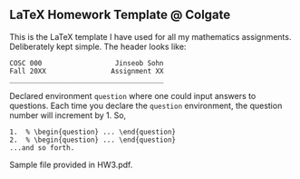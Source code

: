 ## LaTeX Homework Template @ Colgate

This is the LaTeX template I have used for all my mathematics assignments. 
Deliberately kept simple. The header looks like:

```
COSC 000                  Jinseob Sohn
Fall 20XX                Assignment XX
______________________________________
```
Declared environment ```question``` where one could input answers to questions. Each time you declare the ```question``` environment, the question number will increment by 1. So,
```
1.  % \begin{question} ... \end{question}
2.  % \begin{question} ... \end{question} 
...and so forth.
```
Sample file provided in HW3.pdf.
